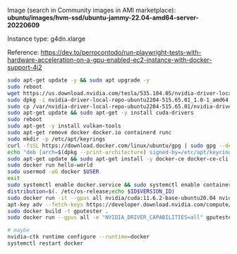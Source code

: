 Image (search in Community images in AMI marketplace): **ubuntu/images/hvm-ssd/ubuntu-jammy-22.04-amd64-server-20220609**

Instance type: g4dn.xlarge

Reference: https://dev.to/perrocontodo/run-playwright-tests-with-hardware-acceleration-on-a-gpu-enabled-ec2-instance-with-docker-support-4j2

```bash
sudo apt-get update -y && sudo apt upgrade -y
sudo reboot
wget https://us.download.nvidia.com/tesla/535.104.05/nvidia-driver-local-repo-ubuntu2204-535.104.05_1.0-1_amd64.deb
sudo dpkg -i nvidia-driver-local-repo-ubuntu2204-515.65.01_1.0-1_amd64.deb
sudo cp /var/nvidia-driver-local-repo-ubuntu2204-515.65.01/nvidia-driver-local-22D4AC2B-keyring.gpg /usr/share/keyrings/
sudo apt-get update && sudo apt-get -y install cuda-drivers
sudo reboot
sudo apt-get -y install vulkan-tools
sudo apt-get remove docker docker.io containerd runc
sudo mkdir -p /etc/apt/keyrings
curl -fsSL https://download.docker.com/linux/ubuntu/gpg | sudo gpg --dearmor -o /etc/apt/keyrings/docker.gpg
echo "deb [arch=$(dpkg --print-architecture) signed-by=/etc/apt/keyrings/docker.gpg] https://download.docker.com/linux/ubuntu $(lsb_release -cs) stable" | sudo tee /etc/apt/sources.list.d/docker.list > /dev/null
sudo apt-get update && sudo apt-get install -y docker-ce docker-ce-cli containerd.io docker-compose-plugin
sudo docker run hello-world
sudo usermod -aG docker $USER
exit
sudo systemctl enable docker.service && sudo systemctl enable containerd.service
distribution=$(. /etc/os-release;echo $ID$VERSION_ID)
sudo docker run -it --gpus all nvidia/cuda:11.6.2-base-ubuntu20.04 nvidia-smi
apt-key adv --fetch-keys https://developer.download.nvidia.com/compute/cuda/repos/ubuntu2004/x86_64/3bf863cc.pub
sudo docker build -t gputester .
sudo docker run --gpus all -e "NVIDIA_DRIVER_CAPABILITIES=all" gputester

# maybe
nvidia-ctk runtime configure --runtime=docker
systemctl restart docker
```

